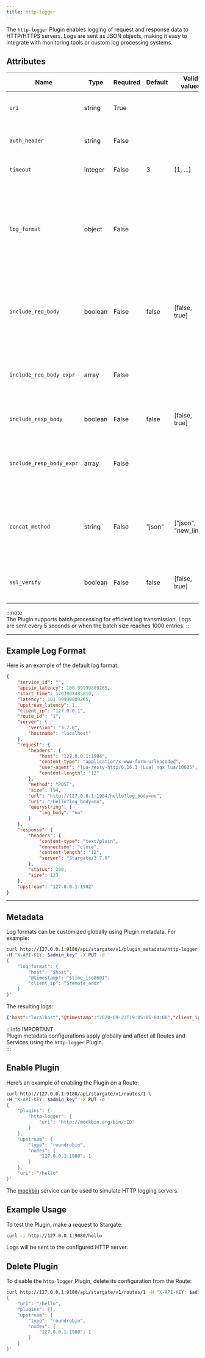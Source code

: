 ```yaml
---
title: http-logger  
---
```


The `http-logger` Plugin enables logging of request and response data to HTTP/HTTPS servers. Logs are sent as JSON objects, making it easy to integrate with monitoring tools or custom log processing systems.



## Attributes

| Name                   | Type    | Required | Default       | Valid values         | Description                                                                                                                                                                                                              |
|------------------------|---------|----------|---------------|----------------------|--------------------------------------------------------------------------------------------------------------------------------------------------------------------------------------------------------------------------|
| `uri`                  | string  | True     |               |                      | URI of the HTTP/HTTPS server to send logs to.                                                                                                                                                                           |
| `auth_header`          | string  | False    |               |                      | Authorization header, if required by the server.                                                                                                                                                                        |
| `timeout`              | integer | False    | 3             | [1, ...]             | Connection timeout in seconds.                                                                                                                                                                                          |
| `log_format`           | object  | False    |               |                      | Custom log format as key-value pairs in JSON. Values support strings prefixed with `$` for Stargate or Nginx variables.                                                                                                 |
| `include_req_body`     | boolean | False    | false         | [false, true]        | If `true`, includes the request body in logs. Nginx limitations apply for large request bodies.                                                                                                                         |
| `include_req_body_expr`| array   | False    |               |                      | Expression-based filter for logging request bodies. Uses [lua-resty-expr](https://github.com/api7/lua-resty-expr).                                                                                                      |
| `include_resp_body`    | boolean | False    | false         | [false, true]        | If `true`, includes the response body in logs.                                                                                                                                                                          |
| `include_resp_body_expr`| array  | False    |               |                      | Expression-based filter for logging response bodies. Uses [lua-resty-expr](https://github.com/api7/lua-resty-expr).                                                                                                     |
| `concat_method`        | string  | False    | "json"        | ["json", "new_line"] | Method to concatenate logs: `json` for JSON arrays, `new_line` for newline-delimited JSON objects.                                                                                                                      |
| `ssl_verify`           | boolean | False    | false         | [false, true]        | If `true`, verifies the SSL certificate of the server.                                                                                                                                                                 |

:::note  
The Plugin supports batch processing for efficient log transmission. Logs are sent every 5 seconds or when the batch size reaches 1000 entries.
:::

---

## Example Log Format

Here is an example of the default log format:

```json
{
    "service_id": "",
    "apisix_latency": 100.99999809265,
    "start_time": 1703907485819,
    "latency": 101.99999809265,
    "upstream_latency": 1,
    "client_ip": "127.0.0.1",
    "route_id": "1",
    "server": {
        "version": "3.7.0",
        "hostname": "localhost"
    },
    "request": {
        "headers": {
            "host": "127.0.0.1:1984",
            "content-type": "application/x-www-form-urlencoded",
            "user-agent": "lua-resty-http/0.16.1 (Lua) ngx_lua/10025",
            "content-length": "12"
        },
        "method": "POST",
        "size": 194,
        "url": "http://127.0.0.1:1984/hello?log_body=no",
        "uri": "/hello?log_body=no",
        "querystring": {
            "log_body": "no"
        }
    },
    "response": {
        "headers": {
            "content-type": "text/plain",
            "connection": "close",
            "content-length": "12",
            "server": "Stargate/3.7.0"
        },
        "status": 200,
        "size": 123
    },
    "upstream": "127.0.0.1:1982"
}
```

---

## Metadata

Log formats can be customized globally using Plugin metadata. For example:

```bash
curl http://127.0.0.1:9180/api/stargate/v1/plugin_metadata/http-logger \
-H "X-API-KEY: $admin_key" -X PUT -d '
{
    "log_format": {
        "host": "$host",
        "@timestamp": "$time_iso8601",
        "client_ip": "$remote_addr"
    }
}'
```

The resulting logs:

```json
{"host":"localhost","@timestamp":"2020-09-23T19:05:05-04:00","client_ip":"127.0.0.1"}
```

:::info IMPORTANT  
Plugin metadata configurations apply globally and affect all Routes and Services using the `http-logger` Plugin.  
:::



## Enable Plugin

Here’s an example of enabling the Plugin on a Route:

```bash
curl http://127.0.0.1:9180/api/stargate/v1/routes/1 \
-H "X-API-KEY: $admin_key" -X PUT -d '
{
    "plugins": {
        "http-logger": {
            "uri": "http://mockbin.org/bin/:ID"
        }
    },
    "upstream": {
        "type": "roundrobin",
        "nodes": {
            "127.0.0.1:1980": 1
        }
    },
    "uri": "/hello"
}'
```

The [mockbin](http://mockbin.org/bin/create) service can be used to simulate HTTP logging servers.



## Example Usage

To test the Plugin, make a request to Stargate:

```bash
curl -i http://127.0.0.1:9080/hello
```

Logs will be sent to the configured HTTP server.



## Delete Plugin

To disable the `http-logger` Plugin, delete its configuration from the Route:

```bash
curl http://127.0.0.1:9180/api/stargate/v1/routes/1 -H "X-API-KEY: $admin_key" -X PUT -d '
{
    "uri": "/hello",
    "plugins": {},
    "upstream": {
        "type": "roundrobin",
        "nodes": {
            "127.0.0.1:1980": 1
        }
    }
}'
```

